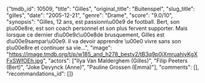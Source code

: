 {"tmdb_id": 10509, "title": "Gilles", "original_title": "Buitenspel", "slug_title": "gilles", "date": "2005-12-21", "genre": "Drame", "score": "9.0/10", "synopsis": "Gilles, 12 ans, est passionn\u00e9 de football. Bert, son p\u00e8re, est son coach personnel et son plus fervent supporter. Mais lorsque ce dernier d\u00e9c\u00e8de brusquement, Gilles est d\u00e9sampar\u00e9. Il va devoir apprendre \u00e0 vivre sans son p\u00e8re et continuer sa vie...", "image": "https://image.tmdb.org/t/p/w185_and_h278_bestv2/tB3q9p0jXmruahiyKgXFxSWfOEh.jpg", "actors": ["Ilya Van Malderghem (Gilles)", "Filip Peeters (Bert)", "Joke Devynck (Anne)", "Pauline Grossen (Emma)"], "comments": [], "recommandations_id": []}
